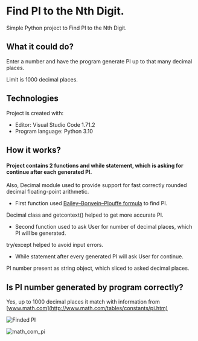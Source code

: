 # Find PI to the Nth Digit.
Simple Python project to Find PI to the Nth Digit.

## What it could do?
Enter a number and have the program generate PI up to that many decimal places.

Limit is 1000 decimal places.

## Technologies
Project is created with:

* Editor: Visual Studio Code 1.71.2
* Program language: Python 3.10

## How it works?
#### Project contains 2 functions and while statement, which is asking for continue after each generated PI.

Also, Decimal module used to provide support for fast correctly rounded decimal floating-point arithmetic.

* First function used [Bailey–Borwein–Plouffe formula](https://en.wikipedia.org/wiki/Bailey%E2%80%93Borwein%E2%80%93Plouffe_formula) to find PI.

Decimal class and getcontext() helped to get more accurate PI. 

* Second function used to ask User for number of decimal places, which PI will be generated.

try/except helped to avoid input errors.

* While statement after every generated PI will ask User for continue.

PI number present as string object, which sliced to asked decimal places.

## Is PI number generated by program correctly?

Yes, up to 1000 decimal places it match with information from [www.math.com](http://www.math.com/tables/constants/pi.htm)

![Finded PI](https://user-images.githubusercontent.com/48264093/193942159-6d6a8e8c-81dc-44d0-9e44-f4cdfd88545d.png)

![math_com_pi](https://user-images.githubusercontent.com/48264093/193942172-0df7a3d2-7c29-449d-ba66-a63b34580645.png)

